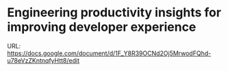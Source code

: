 # Engineering productivity insights for improving developer experience

URL: https://docs.google.com/document/d/1F_Y8R39OCNd2Oj5MrwodFQhd-u78eVzZKntnqfyHtt8/edit
